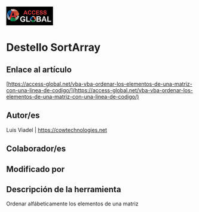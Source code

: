 ﻿![Access-global](/blob/main/Images/Logo1.png)
# Destello SortArray
## Enlace al artículo
[https://access-global.net/vba-vba-ordenar-los-elementos-de-una-matriz-con-una-linea-de-codigo/](https://access-global.net/vba-vba-ordenar-los-elementos-de-una-matriz-con-una-linea-de-codigo/)
## Autor/es
Luis Viadel | https://cowtechnologies.net
## Colaborador/es

## Modificado por

## Descripción de la herramienta
Ordenar alfábeticamente los elementos de una matriz


